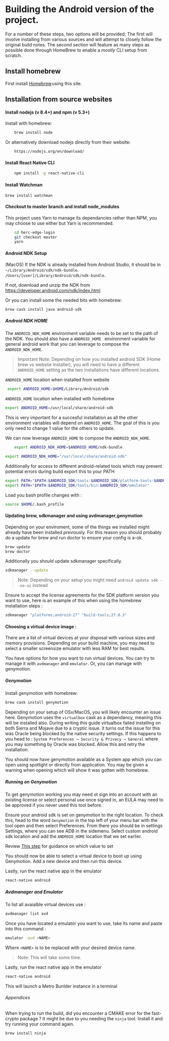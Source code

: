 # Building the Android version of the project. 

For a number of these steps, two options will be provided; The first will involve installing from various sources and will attempt to closely follow the original build notes. The second section will feature as many steps as possible done through HomeBrew to enable a _mostly_ CLI setup from scratch.

## Install homebrew 
First install [Homebrew](https://brew.sh/) using this site.

## Installation from source websites

#### Install nodejs (v 8.4+) and npm (v 5.3+)

Install with homebrew: 

```bash
    brew install node
```

Or alternatively download nodejs directly from their website:

```
    https://nodejs.org/en/download/  
```

#### Install React Native CLI

```bash
    npm install -g react-native-cli
```

#### Install Watchman 
```
brew install watchman
```
#### Checkout to master branch and install node_modules
This project uses Yarn to manage its dependancies rather than NPM, you may choose to use either but Yarn is recommended. 

```bash
    cd herc-edge-login
    git checkout master
    yarn
```

#### Android NDK Setup

(MacOS) If the NDK is already installed from Android Studio, it should be in `~/Library/Android/sdk/ndk-bundle`.
`/Users/[user]/Library/Android/sdk/ndk-bundle`.

If not, download and unzip the NDK from https://developer.android.com/ndk/index.html

Or you can install some the needed bits with homebrew:

```bash
brew cask install java android-sdk
```

##### Android NDK HOME
The `ANDROID_NDK_HOME` environment variable needs to be set to the path of the NDK. You should also have a `ANDROID_HOME ` environment variable for general android work that you can leverage to compose the `ANDROID_NDK_HOME`.

> Important Note: Depending on how you installed android SDK (Home brew vs webstie installer), you will need to have a different `ANDROID_HOME` setting as the two installations have different locations.

`ANDROID_HOME` location when installed from website

```bash
 export ANDROID_HOME=$HOME/Library/Android/sdk
```

`ANDROID_HOME` location when installed with homebrew

```bash
export ANDROID_HOME=/usr/local/share/android-sdk
```

This is very important for a succesful installation as all the other environment variables will depend on `ANDROID_HOME`. The goal of this is you only need to change 1 value for the others to update. 

We can now leverage `ANDROID_HOME` to compose the `ANDROID_NDK_HOME`.
```bash
    export ANDROID_NDK_HOME=$ANDROID_HOME/ndk-bundle
```

```bash
export ANDROID_NDK_HOME="/usr/local/share/android-ndk"
```

 Additionally for access to different android-related tools which may prevent potential errors during build export this to your PATH 

 ```bash
export PATH="$PATH:$ANDROID_SDK/tools:$ANDROID_SDK/platform-tools:$ANDROID_NDK"
export PATH="$PATH:$ANDROID_SDK/tools/bin:$ANDROID_SDK/emulator"
 ```

 Load you bash profile changes with :

```bash
source $HOME/.bash_profile
 ```

#### Updating brew, sdkmanager and using avdmanager,genymotion

Depending on your enviroment, some of the things we installed might already have been installed previously. For this reason you should probably do a update for brew and run doctor to ensure your config is a-ok.

```bash
brew update
brew doctor
```

 Additionally you should update sdkmanager specifically.

```bash
sdkmanager --update 
```

> Note: Depending on your setup you might need `android update sdk --no-ui` instead

Ensure to accept the license agreements for the SDK platform version you want to use, here is an example of this when using the homebrew installation steps :

```bash
sdkmanager "platforms;android-27" "build-tools;27.0.3"
```

#### Choosing a virtual device image :
There are a list of virtual devices at your disposal with various sizes and memory provisions. Depending on your build machine, you may need to select a smaller screensize emulator with less RAM for best reaults. 

You have options for how you want to run virtual devices. You can try to manage it with `avdmanager` and `emulator`. Or, you can manage with genymotion.


##### Genymotion

Install genymotion with homebrew:
```bash
brew cask install genymotion
```

Depending on your setup of OSx/MacOS, you will likely encounter an issue here. Genymotion uses the `virtualbox` cask as a dependancy, meaning this will be installed also. 
During writing this guide virtualbox failed installing on both Sierra and Mojave due to a cryptic issue. it turns out the issue for this was Oracle being blocked by the native security settings. If this happens to you head to :
`System Preferences → Security & Privacy → General` where you may something by Oracle was blocked. Allow this and retry the installation.

You should now have genymotion available as a System app which you can open using spotlight or directly from application. You may be given a warning when opening which will show it was gotten with homebrew.

##### Running on Genymotion 
To get genymotion working you may need ot sign into an account with an existing license or select personal use once signed in, an EULA may need to be approved if you never used this tool before.

Ensure your android sdk is set on genymotion to the right location. To check this, head to the word `Genymotion` in the top left of your menu bar with the tool open and then select Preferences. From there you should be in settings Settings, where you can see ADB in the sidemenu. Select custom android sdk location and add the `ANDROID_HOME` location that we set earlier. 

Review [This step]() for guidance on which value to set

You should now be able to select a virtual device to boot up using Genymotion. Add a new device and then run this device.

Lastly, run the react native app in the emulator

```bash
react-native android
```

##### Avdmanager and Emulator

To list all avaialble virtual devices use :

```bash
avdmanager list avd
```

Once you have located a emulator you want to use, take its name and paste into this command :
```bash
emulator -avd <NAME>
```
Where `<NAME>` is to be replaced with your desired device name. 

> Note: This will take some time.

Lastly, run the react native app in the emulator

```bash
react-native android
```


This will launch a Metro Bunlder instance in a terminal 


###### Appendices 

When trying to run the build, did you encounter a CMAKE error for the fast-crypto package ? It might be due to you needing the `ninja` tool. Install it and try running your command again.
```bash
brew install ninja

```